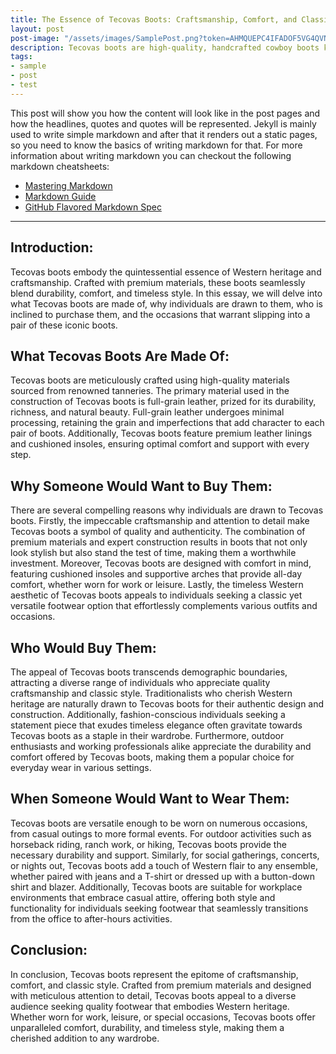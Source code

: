 ```yaml
---
title: The Essence of Tecovas Boots: Craftsmanship, Comfort, and Classic Style
layout: post
post-image: "/assets/images/SamplePost.png?token=AHMQUEPC4IFADOF5VG4QVN26Z64GG"
description: Tecovas boots are high-quality, handcrafted cowboy boots known for their premium materials, classic designs, and comfortable fit. Made from full-grain leathers sourced from the finest tanneries, Tecovas boots feature traditional Western detailing such as intricate stitching, pointed toes, and stacked leather heels. They are designed to be durable enough for everyday wear yet stylish enough for any occasion, from ranch work to a night out on the town. Tecovas offers a variety of styles for both men and women, ranging from traditional cowboy boots to more contemporary interpretations, ensuring there's a pair to suit every taste.
tags:
- sample
- post
- test
---
```


This post will show you how the content will look like in the post pages and how the headlines, quotes and quotes will be represented. Jekyll is mainly used to write simple markdown and after that it renders out a static pages, so you need to know the basics of writing markdown for that.
For more information about writing markdown you can checkout the following markdown cheatsheets:
* [Mastering Markdown](https://guides.github.com/features/mastering-markdown/)
* [Markdown Guide](https://www.markdownguide.org/cheat-sheet/)
* [GitHub Flavored Markdown Spec](https://github.github.com/gfm/)

---

## Introduction:
Tecovas boots embody the quintessential essence of Western heritage and craftsmanship. Crafted with premium materials, these boots seamlessly blend durability, comfort, and timeless style. In this essay, we will delve into what Tecovas boots are made of, why individuals are drawn to them, who is inclined to purchase them, and the occasions that warrant slipping into a pair of these iconic boots.

## What Tecovas Boots Are Made Of:
Tecovas boots are meticulously crafted using high-quality materials sourced from renowned tanneries. The primary material used in the construction of Tecovas boots is full-grain leather, prized for its durability, richness, and natural beauty. Full-grain leather undergoes minimal processing, retaining the grain and imperfections that add character to each pair of boots. Additionally, Tecovas boots feature premium leather linings and cushioned insoles, ensuring optimal comfort and support with every step.

## Why Someone Would Want to Buy Them:
There are several compelling reasons why individuals are drawn to Tecovas boots. Firstly, the impeccable craftsmanship and attention to detail make Tecovas boots a symbol of quality and authenticity. The combination of premium materials and expert construction results in boots that not only look stylish but also stand the test of time, making them a worthwhile investment. Moreover, Tecovas boots are designed with comfort in mind, featuring cushioned insoles and supportive arches that provide all-day comfort, whether worn for work or leisure. Lastly, the timeless Western aesthetic of Tecovas boots appeals to individuals seeking a classic yet versatile footwear option that effortlessly complements various outfits and occasions.

## Who Would Buy Them:
The appeal of Tecovas boots transcends demographic boundaries, attracting a diverse range of individuals who appreciate quality craftsmanship and classic style. Traditionalists who cherish Western heritage are naturally drawn to Tecovas boots for their authentic design and construction. Additionally, fashion-conscious individuals seeking a statement piece that exudes timeless elegance often gravitate towards Tecovas boots as a staple in their wardrobe. Furthermore, outdoor enthusiasts and working professionals alike appreciate the durability and comfort offered by Tecovas boots, making them a popular choice for everyday wear in various settings.

## When Someone Would Want to Wear Them:
Tecovas boots are versatile enough to be worn on numerous occasions, from casual outings to more formal events. For outdoor activities such as horseback riding, ranch work, or hiking, Tecovas boots provide the necessary durability and support. Similarly, for social gatherings, concerts, or nights out, Tecovas boots add a touch of Western flair to any ensemble, whether paired with jeans and a T-shirt or dressed up with a button-down shirt and blazer. Additionally, Tecovas boots are suitable for workplace environments that embrace casual attire, offering both style and functionality for individuals seeking footwear that seamlessly transitions from the office to after-hours activities.

## Conclusion:
In conclusion, Tecovas boots represent the epitome of craftsmanship, comfort, and classic style. Crafted from premium materials and designed with meticulous attention to detail, Tecovas boots appeal to a diverse audience seeking quality footwear that embodies Western heritage. Whether worn for work, leisure, or special occasions, Tecovas boots offer unparalleled comfort, durability, and timeless style, making them a cherished addition to any wardrobe.

